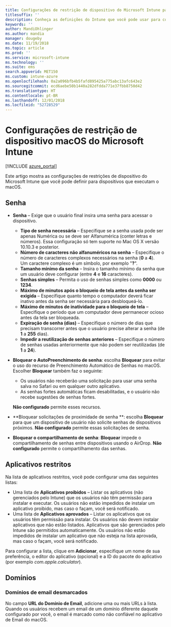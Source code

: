 ```yaml
---
title: Configurações de restrição de dispositivo do Microsoft Intune para macOS
titlesuffix: ''
description: Conheça as definições do Intune que você pode usar para controlar as configurações e as funcionalidades do dispositivo nos dispositivos que executam o macOS.
keywords: ''
author: MandiOhlinger
ms.author: mandia
manager: dougeby
ms.date: 11/19/2018
ms.topic: article
ms.prod: ''
ms.service: microsoft-intune
ms.technology: ''
ms.suite: ems
search.appverid: MET150
ms.custom: intune-azure
ms.openlocfilehash: 0a2a096bfb4b5fafd895425a775abc13afc643e2
ms.sourcegitcommit: ecd6aebe50b1440a282dfdda771e37fbb8750d42
ms.translationtype: HT
ms.contentlocale: pt-BR
ms.lasthandoff: 12/01/2018
ms.locfileid: "52728529"
---
```

# <a name="microsoft-intune-macos-device-restriction-settings"></a>Configurações de restrição de dispositivo macOS do Microsoft Intune

[!INCLUDE [azure_portal](./includes/azure_portal.md)]

Este artigo mostra as configurações de restrições de dispositivo do Microsoft Intune que você pode definir para dispositivos que executam o macOS.

## <a name="password"></a>Senha
- **Senha** – Exige que o usuário final insira uma senha para acessar o dispositivo.
  - **Tipo de senha necessária** – Especifique se a senha usada pode ser apenas Numérica ou se deve ser Alfanumérica (conter letras e números). Essa configuração só tem suporte no Mac OS X versão 10.10.3 e posterior.
  - **Número de caracteres não alfanuméricos na senha** – Especifique o número de caracteres complexos necessários na senha (**0** a **4**).<br>Um caractere complexo é um símbolo, por exemplo "**?**".
  - **Tamanho mínimo da senha** – Insira o tamanho mínimo da senha que um usuário deve configurar (entre **4** e **16** caracteres).
  - **Senhas simples** – Permita o uso de senhas simples como **0000** ou **1234**.
  - **Máximo de minutos após o bloqueio de tela antes da senha ser exigida** – Especifique quanto tempo o computador deverá ficar inativo antes da senha ser necessária para desbloqueá-lo.
  - **Máximo de minutos de inatividade para o bloqueio de tela** – Especifique o período que um computador deve permanecer ocioso antes da tela ser bloqueada.
  - **Expiração de senha (dias)** – Especifique o número de dias que precisam transcorrer antes que o usuário precise alterar a senha (de **1** a **255** dias).
  - **Impedir a reutilização de senhas anteriores** – Especifique o número de senhas usadas anteriormente que não podem ser reutilizadas (de **1** a **24**).

- **Bloquear o AutoPreenchimento de senha**: escolha **Bloquear** para evitar o uso do recurso de Preenchimento Automático de Senhas no macOS. Escolher **Bloquear** também faz o seguinte:

  - Os usuários não receberão uma solicitação para usar uma senha salva no Safari ou em qualquer outro aplicativo.
  - As senhas fortes automáticas ficam desabilitadas, e o usuário não recebe sugestões de senhas fortes.

  **Não configurado** permite esses recursos.

- **Bloquear solicitações de proximidade de senha **: escolha **Bloquear** para que um dispositivo de usuário não solicite senhas de dispositivos próximos. **Não configurado** permite essas solicitações de senha.

- **Bloquear o compartilhamento de senha**: **Bloquear** impede o compartilhamento de senhas entre dispositivos usando o AirDrop. **Não configurado** permite o compartilhamento das senhas.


## <a name="restricted-apps"></a>Aplicativos restritos

Na lista de aplicativos restritos, você pode configurar uma das seguintes listas:

- Uma lista de **Aplicativos proibidos** – Listar os aplicativos (não gerenciados pelo Intune) que os usuários não têm permissão para instalar e executar. Os usuários não estão impedidos de instalar um aplicativo proibido, mas caso o façam, você será notificado.
- Uma lista de **Aplicativos aprovados** – Listar os aplicativos que os usuários têm permissão para instalar. Os usuários não devem instalar aplicativos que não estão listados. Aplicativos que são gerenciados pelo Intune são permitidos automaticamente. Os usuários não estão impedidos de instalar um aplicativo que não esteja na lista aprovada, mas caso o façam, você será notificado.

Para configurar a lista, clique em **Adicionar**, especifique um nome de sua preferência, o editor do aplicativo (opcional) e a ID do pacote do aplicativo (por exemplo *com.apple.calculator*).

## <a name="domains"></a>Domínios

### <a name="unmarked-email-domains"></a>Domínios de email desmarcados

No campo **URL do Domínio de Email**, adicione uma ou mais URLs à lista. Quando os usuários recebem um email de um domínio diferente daquele configurado por você, o email é marcado como não confiável no aplicativo de Email do macOS.

